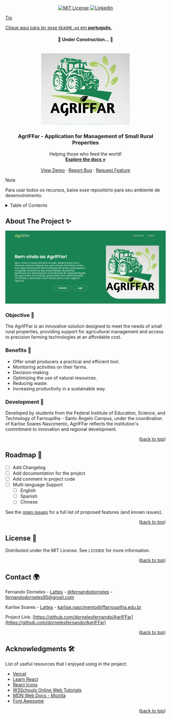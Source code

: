 <a id="readme-top"></a>
<div align="center">

  [![MIT License][license-shield]][license-url]
  [![LinkedIn][linkedin-shield]][linkedin-url]
</div>

<a href="https://github.com/dornelesfernando/AgrIFFar/blob/main/README_pt-BR.md">

  > [!TIP]
  > Clique aqui para ler esse `README.md`  em **português**.
</a>

<h4 align="center"> 
	🚧  Under Construction...  🚧
</h4>

<!-- PROJECT LOGO -->
<br />
<div align="center">
  <a href="https://github.com/dornelesfernando/AgrIFFar">
    <img src="./images/LogoAgriffar.jpg" alt="Logo" width="278" height="224">
  </a>

  <h3 align="center">AgrIFFar - Application for Management of Small Rural Properties</h3>

  <p align="center">
    Helping those who feed the world!
    <br />
    <a href="https://github.com/dornelesfernando/AgrIFFar"><strong>Explore the docs »</strong></a>
    <br />
    <br />
    <a href="https://agriffar.vercel.app">View Demo</a>
    ·
    <a href="https://github.com/dornelesfernando/AgrIFFar/issues/new?labels=bug&template=bug_report.md">Report Bug</a>
    ·
    <a href="https://github.com/dornelesfernando/AgrIFFar/issues/new?labels=enhancement&template=feature_request.md">Request Feature</a>
    
  </p>
</div>

> [!NOTE]
> Para usar todos os recursos, baixe esse repositório para seu ambiente de desenvolvimento.


<!-- TABLE OF CONTENTS -->
<details>
  <summary>Table of Contents</summary>
  <ol>
    <li><a href="#about-the-project">About The Project</a></li>
    <li><a href="#roadmap">Roadmap</a></li>
    <!-- <li><a href="#roadmap">Roadmap Pages</a></li> -->
    <li><a href="#license">License</a></li>
    <li><a href="#contact">Contact</a></li>
    <li><a href="#acknowledgments">Acknowledgments</a></li>
  </ol>
</details>



<!-- ABOUT THE PROJECT -->
## About The Project ✨ 

[![Home Page Screen Shot][product-screenshot]](https://agriffar.vercel.app/)

### Objective 🎯
The AgrIFFar is an innovative solution designed to meet the needs of small rural properties, providing support for agricultural management and access to precision farming technologies at an affordable cost.

### Benefits 🌱
- Offer small producers a practical and efficient tool. 
- Monitoring activities on their farms.
- Decision-making
- Optimizing the use of natural resources.
- Reducing waste.
- Increasing productivity in a sustainable way.

### Development 🚜
Developed by students from the Federal Institute of Education, Science, and Technology of Farroupilha - Santo Ângelo Campus, under the coordination of Karlise Soares Nascimento, AgrIFFar reflects the institution's commitment to innovation and regional development.

<p align="right">(<a href="#readme-top">back to top</a>)</p>



<!-- ROADMAP -->
## Roadmap 📍

- [ ] Add Changelog
- [ ] Add documentation for the project
- [ ] Add comment in project code
- [ ] Multi-language Support
    - [ ] English
    - [ ] Spanish
    - [ ] Chinese

See the [open issues](https://github.com/dornelesfernando/AgrIFFar/issues) for a full list of proposed features (and known issues).

<p align="right">(<a href="#readme-top">back to top</a>)</p>



<!-- ROADMAP PAGES
## Roadmap Pages 📌

 Make a list of pages to do 
| Feature                | Status       |
|------------------------|--------------|
| Adicionar Changelog    | 🟩 Feito     |
| Suporte Multi-linguagem| 🔲 Em progresso |
| Comentários no código  | 🔲 Não iniciado |
-->

<!-- LICENSE -->
## License 📝

Distributed under the MIT License. See `LICENSE` for more information.

<p align="right">(<a href="#readme-top">back to top</a>)</p>



<!-- CONTACT -->
## Contact 🌍

Fernando Dorneles - [Lattes](http://lattes.cnpq.br/0532418852427960) - [@fernandodorneles](www.linkedin.com/in/fernandodorneles) - fernandodorneles95@gmail.com

Karlise Soares - [Lattes](http://lattes.cnpq.br/6702586607871869) - karlise.nascimento@iffarroupilha.edu.br

Project Link: [https://github.com/dornelesfernando/AgrIFFar](https://github.com/dornelesfernando/AgrIFFar)

<p align="right">(<a href="#readme-top">back to top</a>)</p>



<!-- ACKNOWLEDGMENTS -->
## Acknowledgments 🛠️

List of useful resources that I enjoyed using in the project:

* [Vercel](https://vercel.com/)
* [Learn React](https://react.dev/learn)
* [React Icons](https://react-icons.github.io/react-icons/search)
* [W3Schools Online Web Tutorials](https://www.w3schools.com/)
* [MDN Web Docs - Mozilla](https://developer.mozilla.org/)
* [Font Awesome](https://fontawesome.com)

<p align="right">(<a href="#readme-top">back to top</a>)</p>

<!-- MARKDOWN LINKS & IMAGES -->
<!-- https://www.markdownguide.org/basic-syntax/#reference-style-links -->
[license-shield]: https://img.shields.io/github/license/othneildrew/Best-README-Template.svg?style=for-the-badge
[license-url]: https://github.com/dornelesfernando/AgrIFFar/blob/main/LICENSE
[linkedin-shield]: https://img.shields.io/badge/-LinkedIn-black.svg?style=for-the-badge&logo=linkedin&colorB=555
[linkedin-url]: https://www.linkedin.com/in/fernandodorneles
[product-screenshot]: ./images/HomePage.png